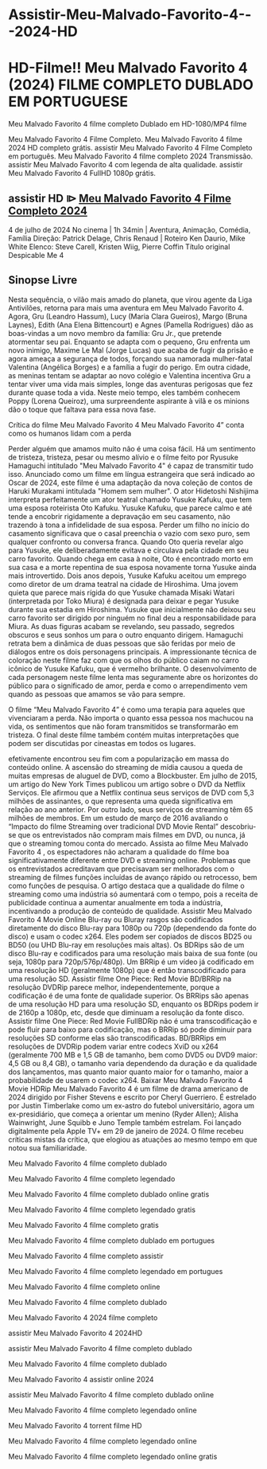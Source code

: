 # Assistir-Meu-Malvado-Favorito-4---2024-HD

# HD-Filme!! Meu Malvado Favorito 4 (2024) FILME COMPLETO DUBLADO EM PORTUGUESE

Meu Malvado Favorito 4 filme completo Dublado em HD-1080/MP4 filme

Meu Malvado Favorito 4 Filme Completo. Meu Malvado Favorito 4 filme 2024 HD completo grátis. assistir Meu Malvado Favorito 4 Filme Completo em português. Meu Malvado Favorito 4 filme completo 2024 Transmissão. assistir Meu Malvado Favorito 4 com legenda de alta qualidade. assistir Meu Malvado Favorito 4 FullHD 1080p grátis.

## assistir HD ⧐ [Meu Malvado Favorito 4 Filme Completo 2024](https://jasstwatch.com/pt/movie/519182)

4 de julho de 2024 No cinema | 1h 34min | Aventura, Animação, Comédia, Família
Direção: Patrick Delage, Chris Renaud | Roteiro Ken Daurio, Mike White
Elenco: Steve Carell, Kristen Wiig, Pierre Coffin
Título original Despicable Me 4

## Sinopse Livre

Nesta sequência, o vilão mais amado do planeta, que virou agente da Liga Antivilões, retorna para mais uma aventura em Meu Malvado Favorito 4. Agora, Gru (Leandro Hassum), Lucy (Maria Clara Gueiros), Margo (Bruna Laynes), Edith (Ana Elena Bittencourt) e Agnes (Pamella Rodrigues) dão as boas-vindas a um novo membro da família: Gru Jr., que pretende atormentar seu pai. Enquanto se adapta com o pequeno, Gru enfrenta um novo inimigo, Maxime Le Mal (Jorge Lucas) que acaba de fugir da prisão e agora ameaça a segurança de todos, forçando sua namorada mulher-fatal Valentina (Angélica Borges) e a família a fugir do perigo. Em outra cidade, as meninas tentam se adaptar ao novo colégio e Valentina incentiva Gru a tentar viver uma vida mais simples, longe das aventuras perigosas que fez durante quase toda a vida. Neste meio tempo, eles também conhecem Poppy (Lorena Queiroz), uma surpreendente aspirante à vilã e os minions dão o toque que faltava para essa nova fase.

Crítica do filme Meu Malvado Favorito 4 Meu Malvado Favorito 4” conta como os humanos lidam com a perda

Perder alguém que amamos muito não é uma coisa fácil. Há um sentimento de tristeza, tristeza, pesar ou mesmo alívio e o filme feito por Ryusuke Hamaguchi intitulado "Meu Malvado Favorito 4" é capaz de transmitir tudo isso. Anunciado como um filme em língua estrangeira que será indicado ao Oscar de 2024, este filme é uma adaptação da nova coleção de contos de Haruki Murakami intitulada "Homem sem mulher". O ator Hidetoshi Nishijima interpreta perfeitamente um ator teatral chamado Yusuke Kafuku, que tem uma esposa roteirista Oto Kafuku. Yusuke Kafuku, que parece calmo e até tende a encobrir rigidamente a depravação em seu casamento, não trazendo à tona a infidelidade de sua esposa. Perder um filho no início do casamento significava que o casal preenchia o vazio com sexo puro, sem qualquer confronto ou conversa franca. Quando Oto queria revelar algo para Yusuke, ele deliberadamente evitava e circulava pela cidade em seu carro favorito. Quando chega em casa à noite, Oto é encontrado morto em sua casa e a morte repentina de sua esposa novamente torna Yusuke ainda mais introvertido. Dois anos depois, Yusuke Kafuku aceitou um emprego como diretor de um drama teatral na cidade de Hiroshima. Uma jovem quieta que parece mais rígida do que Yusuke chamada Misaki Watari (interpretada por Toko Miura) é designada para deixar e pegar Yusuke durante sua estadia em Hiroshima. Yusuke que inicialmente não deixou seu carro favorito ser dirigido por ninguém no final deu a responsabilidade para Miura. As duas figuras acabam se revelando, seu passado, segredos obscuros e seus sonhos um para o outro enquanto dirigem. Hamaguchi retrata bem a dinâmica de duas pessoas que são feridas por meio de diálogos entre os dois personagens principais. A impressionante técnica de coloração neste filme faz com que os olhos do público caiam no carro icônico de Yusuke Kafuku, que é vermelho brilhante. O desenvolvimento de cada personagem neste filme lenta mas seguramente abre os horizontes do público para o significado de amor, perda e como o arrependimento vem quando as pessoas que amamos se vão para sempre.

O filme “Meu Malvado Favorito 4” é como uma terapia para aqueles que vivenciaram a perda. Não importa o quanto essa pessoa nos machucou na vida, os sentimentos que não foram transmitidos se transformarão em tristeza. O final deste filme também contém muitas interpretações que podem ser discutidas por cineastas em todos os lugares.

efetivamente encontrou seu fim com a popularização em massa do conteúdo online. A ascensão do streaming de mídia causou a queda de muitas empresas de aluguel de DVD, como a Blockbuster. Em julho de 2015, um artigo do New York Times publicou um artigo sobre o DVD da Netflix Serviços. Ele afirmou que a Netflix continua seus serviços de DVD com 5,3 milhões de assinantes, o que representa uma queda significativa em relação ao ano anterior. Por outro lado, seus serviços de streaming têm 65 milhões de membros. Em um estudo de março de 2016 avaliando o “Impacto do filme Streaming over tradicional DVD Movie Rental” descobriu-se que os entrevistados não compram mais filmes em DVD, ou nunca, já que o streaming tomou conta do mercado. Assista ao filme Meu Malvado Favorito 4 , os espectadores não acharam a qualidade do filme boa significativamente diferente entre DVD e streaming online. Problemas que os entrevistados acreditavam que precisavam ser melhorados com o streaming de filmes funções incluídas de avanço rápido ou retrocesso, bem como funções de pesquisa. O artigo destaca que a qualidade do filme o streaming como uma indústria só aumentará com o tempo, pois a receita de publicidade continua a aumentar anualmente em toda a indústria, incentivando a produção de conteúdo de qualidade. Assistir Meu Malvado Favorito 4 Movie Online Blu-ray ou Bluray rasgos são codificados diretamente do disco Blu-ray para 1080p ou 720p (dependendo da fonte do disco) e usam o codec x264. Eles podem ser copiados de discos BD25 ou BD50 (ou UHD Blu-ray em resoluções mais altas). Os BDRips são de um disco Blu-ray e codificados para uma resolução mais baixa de sua fonte (ou seja, 1080p para 720p/576p/480p). Um BRRip é um vídeo já codificado em uma resolução HD (geralmente 1080p) que é então transcodificado para uma resolução SD. Assistir filme One Piece: Red Movie BD/BRRip na resolução DVDRip parece melhor, independentemente, porque a codificação é de uma fonte de qualidade superior. Os BRRips são apenas de uma resolução HD para uma resolução SD, enquanto os BDRips podem ir de 2160p a 1080p, etc, desde que diminuam a resolução da fonte disco. Assistir filme One Piece: Red Movie FullBDRip não é uma transcodificação e pode fluir para baixo para codificação, mas o BRRip só pode diminuir para resoluções SD conforme elas são transcodificadas. BD/BRRips em resoluções de DVDRip podem variar entre codecs XviD ou x264 (geralmente 700 MB e 1,5 GB de tamanho, bem como DVD5 ou DVD9 maior: 4,5 GB ou 8,4 GB), o tamanho varia dependendo da duração e da qualidade dos lançamentos, mas quanto maior quanto maior for o tamanho, maior a probabilidade de usarem o codec x264. Baixar Meu Malvado Favorito 4 Movie HDRip Meu Malvado Favorito 4 é um filme de drama americano de 2024 dirigido por Fisher Stevens e escrito por Cheryl Guerriero. É estrelado por Justin Timberlake como um ex-astro do futebol universitário, agora um ex-presidiário, que começa a orientar um menino (Ryder Allen); Alisha Wainwright, June Squibb e Juno Temple também estrelam. Foi lançado digitalmente pela Apple TV+ em 29 de janeiro de 2024. O filme recebeu críticas mistas da crítica, que elogiou as atuações ao mesmo tempo em que notou sua familiaridade.

Meu Malvado Favorito 4 filme completo dublado

Meu Malvado Favorito 4 filme completo legendado

Meu Malvado Favorito 4 filme completo dublado online gratis

Meu Malvado Favorito 4 filme completo legendado gratis

Meu Malvado Favorito 4 filme completo gratis

Meu Malvado Favorito 4 filme completo dublado em portugues

Meu Malvado Favorito 4 filme completo assistir

Meu Malvado Favorito 4 filme completo legendado em portugues

Meu Malvado Favorito 4 filme completo online

Meu Malvado Favorito 4 filme completo dublado

Meu Malvado Favorito 4 2024 filme completo

assistir Meu Malvado Favorito 4 2024HD

assistir Meu Malvado Favorito 4 filme completo dublado

Meu Malvado Favorito 4 filme completo dublado

Meu Malvado Favorito 4 assistir online 2024

assistir Meu Malvado Favorito 4 filme completo dublado online

Meu Malvado Favorito 4 filme completo legendado online

Meu Malvado Favorito 4 torrent filme HD

Meu Malvado Favorito 4 filme completo legendado online

Meu Malvado Favorito 4 filme completo legendado online gratis
